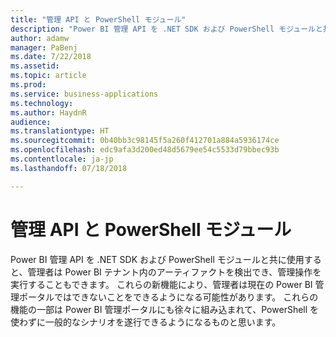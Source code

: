 ```yaml
---
title: "管理 API と PowerShell モジュール"
description: "Power BI 管理 API を .NET SDK および PowerShell モジュールと共に使用すると、管理者は Power BI テナント内のアーティファクトを検出でき、管理操作を実行することもできます"
author: adamw
manager: PaBenj
ms.date: 7/22/2018
ms.assetid: 
ms.topic: article
ms.prod: 
ms.service: business-applications
ms.technology: 
ms.author: HaydnR
audience: 
ms.translationtype: HT
ms.sourcegitcommit: 0b40bb3c98145f5a260f412701a884a5936174ce
ms.openlocfilehash: edc9afa3d200ed48d5679ee54c5533d79bbec93b
ms.contentlocale: ja-jp
ms.lasthandoff: 07/18/2018

---
```

# <a name="admin-apis-and-powershell-module"></a>管理 API と PowerShell モジュール

Power BI 管理 API を .NET SDK および PowerShell モジュールと共に使用すると、管理者は Power BI テナント内のアーティファクトを検出でき、管理操作を実行することもできます。 これらの新機能により、管理者は現在の Power BI 管理ポータルではできないことをできるようになる可能性があります。 これらの機能の一部は Power BI 管理ポータルにも徐々に組み込まれて、PowerShell を使わずに一般的なシナリオを遂行できるようになるものと思います。

